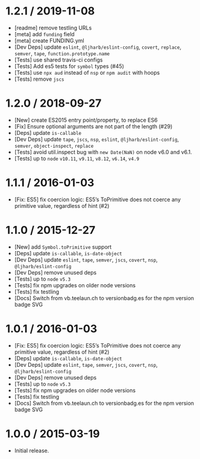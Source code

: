 # 1.2.1 / 2019-11-08

- [readme] remove testling URLs
- [meta] add `funding` field
- [meta] create FUNDING.yml
- [Dev Deps] update `eslint`, `@ljharb/eslint-config`, `covert`, `replace`,
  `semver`, `tape`, `function.prototype.name`
- [Tests] use shared travis-ci configs
- [Tests] Add es5 tests for `symbol` types (#45)
- [Tests] use `npx aud` instead of `nsp` or `npm audit` with hoops
- [Tests] remove `jscs`

# 1.2.0 / 2018-09-27

- [New] create ES2015 entry point/property, to replace ES6
- [Fix] Ensure optional arguments are not part of the length (#29)
- [Deps] update `is-callable`
- [Dev Deps] update `tape`, `jscs`, `nsp`, `eslint`, `@ljharb/eslint-config`,
  `semver`, `object-inspect`, `replace`
- [Tests] avoid util.inspect bug with `new Date(NaN)` on node v6.0 and v6.1.
- [Tests] up to `node` `v10.11`, `v9.11`, `v8.12`, `v6.14`, `v4.9`

# 1.1.1 / 2016-01-03

- [Fix: ES5] fix coercion logic: ES5’s ToPrimitive does not coerce any primitive
  value, regardless of hint (#2)

# 1.1.0 / 2015-12-27

- [New] add `Symbol.toPrimitive` support
- [Deps] update `is-callable`, `is-date-object`
- [Dev Deps] update `eslint`, `tape`, `semver`, `jscs`, `covert`, `nsp`,
  `@ljharb/eslint-config`
- [Dev Deps] remove unused deps
- [Tests] up to `node` `v5.3`
- [Tests] fix npm upgrades on older node versions
- [Tests] fix testling
- [Docs] Switch from vb.teelaun.ch to versionbadg.es for the npm version badge
  SVG

# 1.0.1 / 2016-01-03

- [Fix: ES5] fix coercion logic: ES5’s ToPrimitive does not coerce any primitive
  value, regardless of hint (#2)
- [Deps] update `is-callable`, `is-date-object`
- [Dev Deps] update `eslint`, `tape`, `semver`, `jscs`, `covert`, `nsp`,
  `@ljharb/eslint-config`
- [Dev Deps] remove unused deps
- [Tests] up to `node` `v5.3`
- [Tests] fix npm upgrades on older node versions
- [Tests] fix testling
- [Docs] Switch from vb.teelaun.ch to versionbadg.es for the npm version badge
  SVG

# 1.0.0 / 2015-03-19

- Initial release.

